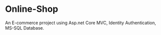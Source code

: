 # Online-Shop
An E-commerce prroject using Asp.net Core MVC, Identity Authentication, MS-SQL Database.
